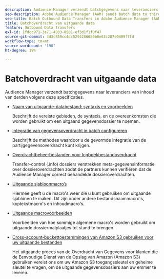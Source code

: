 ```yaml
---
description: Audience Manager verzendt batchgegevens naar leveranciers van inhoud van derden volgens deze specificaties.
seo-description: Adobe Audience Manager (AAM) sends batch data to third-party content providers according to these specifications.
seo-title: Batch Outbound Data Transfers in Adobe Audience Manager (AAM)
title: Batchoverdracht van uitgaande data
feature: Outbound Data Transfers
exl-id: 1fdcc971-3a71-4033-8501-ef3d1f1f0f47
source-git-commit: 4d3c859cc4dc5294286680b0e63c287e0409f7fd
workflow-type: tm+mt
source-wordcount: '190'
ht-degree: 19%

---
```


# Batchoverdracht van uitgaande data 

Audience Manager verzendt batchgegevens naar leveranciers van inhoud van derden volgens deze specificaties.

* [Naam van uitgaande-databestand: syntaxis en voorbeelden](/help/using/integration/receiving-audience-data/batch-outbound-transfers/outbound-file-name-contents.md)

   Beschrijft de vereiste gebieden, de syntaxis, en de overeenkomsten die worden gebruikt om een uitgaand gegevensdossier te noemen.

* [Integratie van gegevensoverdracht in batch configureren](batch-server-configuration.md)

   Beschrijft de methodes waardoor u de gevormde integratie van de partijgegevensoverdracht kunt krijgen.

* [Overdrachtbeheerbestanden voor logboekbestandoverdracht](/help/using/integration/receiving-audience-data/batch-outbound-transfers/transfer-control-files.md)

   Transfer-control (.info) dossiers verstrekken meta-gegevensinformatie over dossieroverdrachten zodat de partners kunnen verifiëren dat de Audience Manager correct behandelde dossieroverdrachten.

* [Uitgaande sjabloonmacro’s](/help/using/integration/receiving-audience-data/batch-outbound-transfers/outbound-template-macros.md)

   Hiermee geeft u de macro&#39;s weer die u kunt gebruiken om uitgaande sjablonen te maken. Dit zijn onder andere bestandsnaammacro&#39;s, koptekstmacro&#39;s en inhoudmacro&#39;s.

* [Uitgaande macrovoorbeelden](/help/using/integration/receiving-audience-data/batch-outbound-transfers/outbound-macro-examples.md)

   Voorbeelden van hoe sommige algemene macro&#39;s worden gebruikt om uitgaande dossiermalplaatjes tot stand te brengen.

* [Cross-account-buckettoestemmingen van Amazon S3 gebruiken voor uw uitgaande bestanden](/help/using/integration/receiving-audience-data/batch-outbound-transfers/authorize-s3-cross-bucket.md)

   Het uitgaande proces van de Overdracht van Gegevens voor klanten die de Eenvoudige Dienst van de Opslag van Amazon (Amazon S3) gebruiken vereist ons om uw Amazon S3 toegangssleutel en geheime sleutel te vragen, om de uitgaande gegevensdossiers aan uw emmer te leveren.
